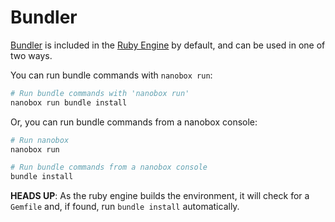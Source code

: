 # Bundler

[Bundler](http://bundler.io/) is included in the <a href="https://github.com/nanobox-io/nanobox-engine-ruby" target="\_blank">Ruby Engine</a> by default, and can be used in one of two ways.

You can run bundle commands with `nanobox run`:

```bash
# Run bundle commands with 'nanobox run'
nanobox run bundle install
```

Or, you can run bundle commands from a nanobox console:

```bash
# Run nanobox
nanobox run

# Run bundle commands from a nanobox console
bundle install
```

**HEADS UP**: As the ruby engine builds the environment, it will check for a `Gemfile` and, if found, run `bundle install` automatically.
